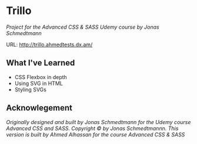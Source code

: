 # Trillo

*Project for the Advanced CSS & SASS Udemy course by Jonas Schmedtmann*

URL: http://trillo.ahmedtests.dx.am/

## What I've Learned

- CSS Flexbox in depth
- Using SVG in HTML
- Styling SVGs

## Acknowlegement

*Originally designed and built by Jonas Schmedtmann for the Udemy course Advanced CSS and SASS. Copyright &copy; by Jonas Schmedtmannn. This version is built by Ahmed Alhassan for the course Advanced CSS & SASS*
